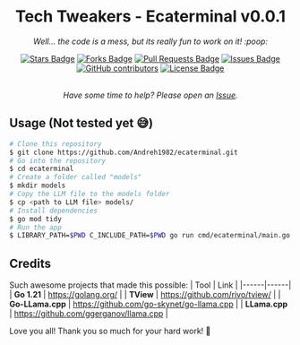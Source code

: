 <h1 align="center">Tech Tweakers - Ecaterminal v0.0.1 </h1>
<p align="center"><i>Well... the code is a mess, but its really fun to work on it! :poop:</i></p>
<div align="center">
  <a href="https://github.com/andreh1982/ecaterminal/stargazers"><img src="https://img.shields.io/github/stars/andreh1982/ecaterminal" alt="Stars Badge"/></a>
<a href="https://github.com/andreh1982/ecaterminal/network/members"><img src="https://img.shields.io/github/forks/andreh1982/ecaterminal" alt="Forks Badge"/></a>
<a href="https://github.com/andreh1982/ecaterminal/pulls"><img src="https://img.shields.io/github/issues-pr/andreh1982/ecaterminal" alt="Pull Requests Badge"/></a>
<a href="https://github.com/andreh1982/ecaterminal/issues"><img src="https://img.shields.io/github/issues/andreh1982/ecaterminal" alt="Issues Badge"/></a>
<a href="https://github.com/andreh1982/ecaterminal/graphs/contributors"><img alt="GitHub contributors" src="https://img.shields.io/github/contributors/andreh1982/ecaterminal?color=2b9348"></a>
<a href="https://github.com/andreh1982/ecaterminal/blob/master/LICENSE"><img src="https://img.shields.io/github/license/andreh1982/ecaterminal?color=2b9348" alt="License Badge"/></a>
</div>
<br>
<p align="center"><i>Have some time to help? Please open an <a href="https://github.com/Andreh1982/ecaterminal/issues/new">Issue</a>.</i></p>

## Usage (Not tested yet :sweat_smile:)

```bash
# Clone this repository
$ git clone https://github.com/Andreh1982/ecaterminal.git
# Go into the repository
$ cd ecaterminal
# Create a folder called "models"
$ mkdir models
# Copy the LLM file to the models folder
$ cp <path to LLM file> models/
# Install dependencies
$ go mod tidy
# Run the app
$ LIBRARY_PATH=$PWD C_INCLUDE_PATH=$PWD go run cmd/ecaterminal/main.go
```

## Credits

Such awesome projects that made this possible:
| Tool | Link |
|------|------|
| **Go 1.21** | https://golang.org/ |
| **TView** | https://github.com/rivo/tview/ |
| **Go-LLama.cpp** | https://github.com/go-skynet/go-llama.cpp |
| **LLama.cpp** | https://github.com/ggerganov/llama.cpp |

Love you all! Thank you so much for your hard work! :blue_heart:
